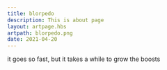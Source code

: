 ```yaml
---
title: blorpedo
description: This is about page
layout: artpage.hbs
artpath: blorpedo.png
date: 2021-04-20
---
```


it goes so fast, but it takes a while to grow the boosts